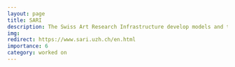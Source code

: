 ```yaml
---
layout: page
title: SARI
description: The Swiss Art Research Infrastructure develop models and tools to document and make available information about the Swiss Art and Architectural heritage
img: 
redirect: https://www.sari.uzh.ch/en.html
importance: 6
category: worked on
---
```


